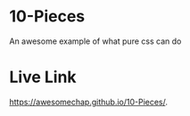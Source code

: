 # 10-Pieces
An awesome example of what pure css can do
# Live Link
https://awesomechap.github.io/10-Pieces/.
